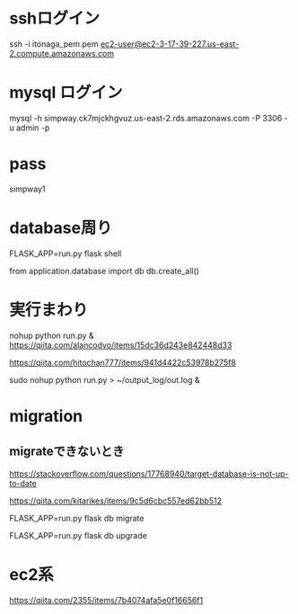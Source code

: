 # sshログイン
ssh -i itonaga_pem.pem ec2-user@ec2-3-17-39-227.us-east-2.compute.amazonaws.com

# mysql ログイン
mysql -h simpway.ck7mjckhgvuz.us-east-2.rds.amazonaws.com -P 3306 -u admin -p

# pass
simpway1

# database周り
FLASK_APP=run.py flask shell

from application.database import db
db.create_all()

# 実行まわり
nohup python run.py &
https://qiita.com/alancodvo/items/15dc36d243e842448d33

https://qiita.com/hitochan777/items/941d4422c53978b275f8

sudo nohup python run.py > ~/output_log/out.log &

# migration
## migrateできないとき
https://stackoverflow.com/questions/17768940/target-database-is-not-up-to-date

https://qiita.com/kitarikes/items/9c5d6cbc557ed62bb512

FLASK_APP=run.py flask db migrate

FLASK_APP=run.py flask db upgrade

# ec2系
https://qiita.com/2355/items/7b4074afa5e0f16656f1